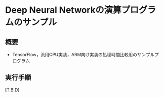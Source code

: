 # Deep Neural Networkの演算プログラムのサンプル

## 概要

* TensorFlow，汎用CPU実装，ARM向け実装の処理時間比較用のサンプルプログラム

## 実行手順

[T.B.D]

